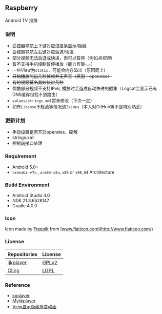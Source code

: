 ## Raspberry

Android TV 投屏

### 说明

- 遥控器导航上下键对应进度条显示/隐藏
- 遥控器导航左右键对应后退/快进
- 部分视频无法后退或快进，但可以暂停（例如*央视频*）
- 暂不支持手机控制暂停播放（能力有限-_-）
- 一些*View*为`static`，可能会内存溢出（原因同上）
- ~~开始播放的前几秒掉帧并无声音（原因：opensles）~~
- ~~有的视频莫名其妙快进几秒~~
- 优酷部分视频不支持IPv6, 播放时会造成自动快进的假象（Logcat会显示已有DNS缓存但找不到路由）
- `values/strings.xml`暂未修改（下次一定）
- 如有`License`不规范等情况请`Issues`（本人对GitHub等不是特别熟悉）

### 更新计划

- 手动设置是否开启opensles、硬解
- strings.xml
- 控制端接口处理

### Requirement

- Android 5.0+
- `armeabi-v7a` , `arm64-v8a`, `x86` or `x86_64` Architecture

### Build Environment

- Android Studio 4.0
- NDK 21.3.6528147
- Gradle 4.0.0

### Icon

Icon made by [Freepik](https://www.flaticon.com/authors/freepik) from [www.flaticon.com](http://www.flaticon.com/)

### License

| Repositories                                       | License                                                      |
| -------------------------------------------------- | ------------------------------------------------------------ |
| [ijkplayer](https://github.com/bilibili/ijkplayer) | [GPLv2](https://github.com/bilibili/ijkplayer/blob/master/COPYING.GPLv2) |
| [Cling](https://github.com/4thline/cling)          | [LGPL](http://www.gnu.org/licenses/lgpl-2.1.html)            |

### Reference

- [kgplayer](https://github.com/JustForYouT/kgplayer)
- [Myijkplayer](https://github.com/979451341/Myijkplayer)
- [View显示隐藏渐变动画](https://www.jianshu.com/p/d4b54d65fb89)